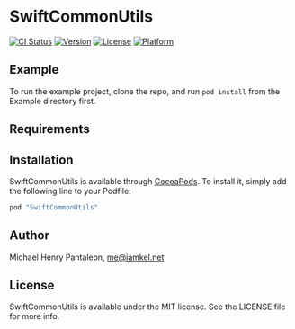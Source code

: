 # SwiftCommonUtils

[![CI Status](http://img.shields.io/travis/michaelhenry/SwiftCommonUtils.svg?style=flat)](https://travis-ci.org/michaelhenry/SwiftCommonUtils)
[![Version](https://img.shields.io/cocoapods/v/SwiftCommonUtils.svg?style=flat)](http://cocoapods.org/pods/SwiftCommonUtils)
[![License](https://img.shields.io/cocoapods/l/SwiftCommonUtils.svg?style=flat)](http://cocoapods.org/pods/SwiftCommonUtils)
[![Platform](https://img.shields.io/cocoapods/p/SwiftCommonUtils.svg?style=flat)](http://cocoapods.org/pods/SwiftCommonUtils)

## Example

To run the example project, clone the repo, and run `pod install` from the Example directory first.

## Requirements

## Installation

SwiftCommonUtils is available through [CocoaPods](http://cocoapods.org). To install
it, simply add the following line to your Podfile:

```ruby
pod "SwiftCommonUtils"
```

## Author

Michael Henry Pantaleon, me@iamkel.net

## License

SwiftCommonUtils is available under the MIT license. See the LICENSE file for more info.
